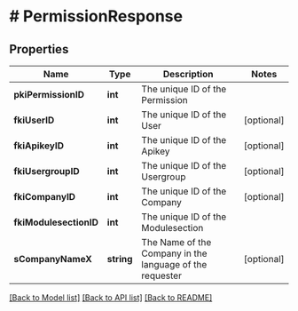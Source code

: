 # # PermissionResponse

## Properties

Name | Type | Description | Notes
------------ | ------------- | ------------- | -------------
**pkiPermissionID** | **int** | The unique ID of the Permission |
**fkiUserID** | **int** | The unique ID of the User | [optional]
**fkiApikeyID** | **int** | The unique ID of the Apikey | [optional]
**fkiUsergroupID** | **int** | The unique ID of the Usergroup | [optional]
**fkiCompanyID** | **int** | The unique ID of the Company | [optional]
**fkiModulesectionID** | **int** | The unique ID of the Modulesection |
**sCompanyNameX** | **string** | The Name of the Company in the language of the requester | [optional]

[[Back to Model list]](../../README.md#models) [[Back to API list]](../../README.md#endpoints) [[Back to README]](../../README.md)
